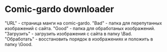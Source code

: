 # Comic-gardo downloader

"URL" - страница манги на comic-gardo. 
"Bad" - папка для перепутанных изображений с сайта. 
"Good" - папка для обработаных изображений. 
"Загрузить" - загрузить изображения с сайта в папку \Bad. 
"Обработать" - восстановить порядок в изображениях и положить в папку \Good. 
